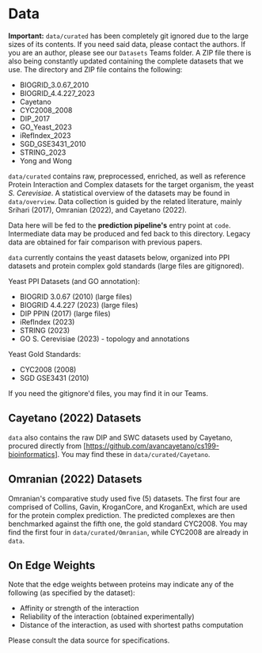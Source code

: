 # Data

**Important:** `data/curated` has been completely git ignored due to the large sizes of its contents. If you need said data, please contact the authors. If you are an author, please see our `Datasets` Teams folder. A ZIP file there is also being constantly updated containing the complete datasets that we use. The directory and ZIP file contains the following:

* BIOGRID_3.0.67_2010
* BIOGRID_4.4.227_2023
* Cayetano
* CYC2008_2008
* DIP_2017
* GO_Yeast_2023
* iRefIndex_2023
* SGD_GSE3431_2010
* STRING_2023
* Yong and Wong

`data/curated` contains raw, preprocessed, enriched, as well as reference Protein Interaction and Complex datasets for the target organism, the yeast *S. Cerevisiae*. A statistical overview of the datasets may be found in `data/overview`. Data collection is guided by the related literature, mainly Srihari (2017), Omranian (2022), and Cayetano (2022).

Data here will be fed to the **prediction pipeline's** entry point at `code`. Intermediate data may be produced and fed back to this directory. Legacy data are obtained for fair comparison with previous papers.

`data` currently contains the yeast datasets below, organized into PPI datasets and protein complex gold standards (large files are gitignored).

Yeast PPI Datasets (and GO annotation):

* BIOGRID 3.0.67 (2010) (large files)
* BIOGRID 4.4.227 (2023) (large files)
* DIP PPIN (2017) (large files)
* iRefIndex (2023)
* STRING (2023)
* GO S. Cerevisiae (2023) - topology and annotations

Yeast Gold Standards:

* CYC2008 (2008)
* SGD GSE3431 (2010)

If you need the gitignore'd files, you may find it in our Teams.

## Cayetano (2022) Datasets

`data` also contains the raw DIP and SWC datasets used by Cayetano, procured directly from [https://github.com/avancayetano/cs199-bioinformatics]. You may find these in `data/curated/Cayetano`.

## Omranian (2022) Datasets

Omranian's comparative study used five (5) datasets. The first four are comprised of Collins, Gavin, KroganCore, and KroganExt, which are used for the protein complex prediction. The predicted complexes are then benchmarked against the fifth one, the gold standard CYC2008. You may find the first four in `data/curated/Omranian`, while CYC2008 are already in `data`.

## On Edge Weights

Note that the edge weights between proteins may indicate any of the following (as specified by the dataset):

* Affinity or strength of the interaction
* Reliability of the interaction (obtained experimentally)
* Distance of the interaction, as used with shortest paths computation

Please consult the data source for specifications.
